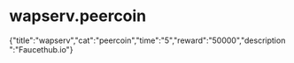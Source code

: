 # wapserv.peercoin
{"title":"wapserv","cat":"peercoin","time":"5","reward":"50000","description":"Faucethub.io"}
